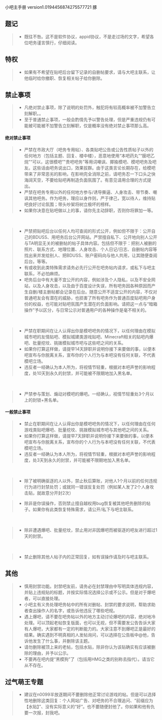 小吧主手册 version1.0194456874275577721
豚

## 题记 
> - 既往不咎。这不是软件协议，appid协议，不是走过场的文字，希望各位吧务谨言慎行，仔细阅读。


        

## 特权 

> - 如果有不希望在贴吧后台留下记录的自删帖要求，请与大吧主联系，让他临时给你撤职、恢复相关帖子给你删除。

## 禁止事项 

> - 凡绝对禁止事项，除了说明的处罚外，触犯将有较高概率被不加警告立刻解职。。
> - 至于普通禁止事项，一般会酌情先予以警告处理，但是严重违规仍有可能被可能被不加警告立刻解职，仅是概率没有绝对禁止事项那么高。



#### 绝对禁止事项

    

> - 严禁在市政大厅（吧务专用帖）、各类贴吧公告或公告性质帖子以外的任何地方（包括主题、回复、楼中楼），恶意地使用“本吧药丸”“膜吧乙烷”“可以，这很模吧”"贵吧吧务”等用词嘲讽、揶揄模吧、模吧吧务及吧友。这些话由吧务说出口，效果拔群。由于这类言论长期存在，给模吧带来了非常恶劣的影响，在影响完全消除之前，请吧务忍一下口头之快海阔天空，不要给贴吧再制造负面氛围了。有意见请用合理的方式提出。
> - 严禁在吧务专用以外的任何地方参与/诱导撕逼、人身攻击、带节奏、嘲讽其他吧务。作为吧务，理应以身作则，严于律己，宽以待人，维持贴吧良好讨论氛围；带头吵架将树立极坏的榜样。
> - 如果你决意在贴吧做以上的事，请你先主动辞职，否则你将罪加一等。

　　
　　

> - 严禁把贴吧后台以任何人均可查阅的形式公开，例如但不限于：公开自己的BDUSS、用吧务后台公开网站。严禁擅自私下、公开地向别人公开与TA明显无关的被删帖的帖子具体内容。包括但不限于：把别人被删的照片、联系方式、地理位置、人身攻击、个人日记/日志、自删帖内容等找出来并发给别人、把BDUSS、账户密码向与他人共用，让其随便查阅后台。等等。
> - 有或收到此类特殊需求请务必先行公开在吧务帖内请求，或私下与吧主联系，不必怕麻烦。
> - 吧务后台中有大量不宜公开的内容，例如涉及个人隐私，以及不安全网站，以及人身攻击，以及由于百度设计失误，所有吧务因各种原因而产生自删/楼主删帖都会记录在后台。随意公开不适宜公开的内容，不仅对普通吧友会有潜在的威胁，也损害了所有吧务作为普通百度贴吧用户身份的权益，也可能对贴吧氛围产生潜在的负面影响。请把这一点与“暗箱操作”予以区分，与日常公示对普通用户的各种操作是毫不相关的。
        
　　
　　
　　
> - 严禁在职期间在让人认得出你是模吧吧务的情况下，以任何理由在模拟城市吧的友情贴吧、模拟城建类游戏贴吧、Minecraft相关的贴吧内爆吧、批量挖坟、挑拨模拟城市吧与这些吧之间的关系。
> - 如果你打算这样做，请提早14天辞职并说明你接下来要做的事，以便本吧宣布与你脱离关系，宣布你的个人行为与本吧没有任何关联，不代表模吧立场。
> - 违反者一经确认为本人所为，将视情节轻重，根据对本吧声誉的影响程度，处10天到永久的封禁，并可能被不限期地加入黑名单。
    
　　
> - 严禁参与策划、煽动对模吧的爆吧。一经确认，视情节轻重处3个月以上的封锁+黑名单。

        
#### 一般禁止事项
> - 禁止在职期间在让人认得出你是模吧吧务的情况下，以任何理由在任何游戏类贴吧爆吧、批量挖坟、挑拨模拟城市吧与其他吧之间的关系。
> - 如果你打算这样做，请提早7天辞职并说明你接下来要做的事，以便本吧宣布与你脱离关系，宣布你的个人行为与本吧没有任何关联，不代表模吧立场。
> - 违反者一经确认为本人所为，将视情节轻重，根据对本吧声誉的影响程度，处3天到永久的封禁，并可能被不限期地加入黑名单。

　　

> - 除了被明确驱逐的人以外，禁止秋后算账，对他人1个月以前的任何违规行为进行封禁处罚；或就同一错误反复处罚（例如某人发了2个人身攻击贴，就故意分开封2次）


> - 除非是你误操作，否则禁止擅自越权用bug恢复被其他吧务删除的帖子。如果你有此类恢复特殊需求，请公开/私下与吧主联系。

　　
> - 除非遭遇爆吧、批量挖坟，禁止用对非因爆吧而被驱逐的吧友进行超过1天的封禁。

　　
> - 禁止删除其他人帖子内的正常回复，如有误操作请及时与吧主联系。

## 其他
> - 慎用封禁功能。封禁吧友前，请务必在封禁理由中写明具体违规内容，并贴上违规贴的标题，并按实际情况选择公示或不公示。但是对于爆吧者，可以直接处理。
> - 小吧主有义务处理吧务帖中的所有对删帖、封禁的要求说明，帮助求助者查出操作人的名字，或告诉他违反了哪些吧规。
> - 遇上爆吧，请不要在吧务帖以外的地方主动讨论爆吧的内容，绝对地冷处理。可以顶起老帖恢复版面，也可以无视，但不需要发公告告诉大家有人爆吧，大家都有一定的判断能力的。大家注意不到爆吧正是最好的结果。确实遇到不明真相的人发帖询问，可以选择在公告板中@他，告诉他发生了什么事，并删除该主题。
> - 请勿删除被顶上来的老帖，包括水贴，除非你认为该贴确实有应该被删除的理由，并予以公示。
> - 不要再在吧内提“黑模狗”了（包括用HMG之类的别称去指代）。请当它从不存在。

## 过气萌王专题
> - 建议在n0099半放逐期间不要删除他正常讨论游戏的帖。但是可以选择性地删除这类回复：个人网站广告、对吧务的不合理追问、“前缀应为【水贴】”、没有实际意义的“好”。也不要随便封他了。你如果和他有仇要一次报，封我吧。
